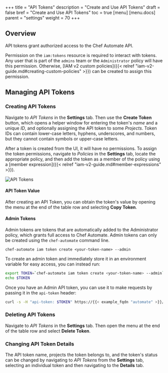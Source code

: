 +++
title = "API Tokens"
description = "Create and Use API Tokens"
draft = false
bref = "Create and Use API Tokens"
toc = true
[menu]
  [menu.docs]
    parent = "settings"
    weight = 70
+++

## Overview
API tokens grant authorized access to the Chef Automate API.

Permission on the `iam:tokens` resource is required to interact with tokens. Any user that is part of the `admins` team or the `Administrator` policy will have this permission. Otherwise, [IAM v2 custom policies]({{< relref "iam-v2-guide.md#creating-custom-policies" >}}) can be created to assign this permission.

## Managing API Tokens

### Creating API Tokens
Navigate to _API Tokens_ in the **Settings** tab. Then use the **Create Token** button, which opens a helper window for entering the token's _name_ and a unique _ID_, and optionally assigning the API token to some _Projects_. Token IDs can contain lower-case letters, hyphens, underscores, and numbers, but they cannot contain symbols or upper-case letters.

After a token is created from the UI, it will have no permissions. To assign the token permissions, navigate to _Policies_ in the **Settings** tab, locate the appropriate policy, and then add the token as a member of the policy using a [member expression]({{< relref "iam-v2-guide.md#member-expressions" >}}).

![API Tokens](/images/docs/admin-tab-API-tokens-list.png)

#### API Token Value
After creating an API Token, you can obtain the token's value by opening the menu at the end of the table row and selecting **Copy Token**.

#### Admin Tokens
Admin tokens are tokens that are automatically added to the Administrator policy, which grants full access to Chef Automate. Admin tokens can only be created using the `chef-automate` command line.

```
chef-automate iam token create <your-token-name> --admin
```

To create an admin token and immediately store it in an environment variable for
easy access, you can instead run:

```bash
export TOKEN=`chef-automate iam token create <your-token-name> --admin`
echo $TOKEN
```

Once you have an Admin API token, you can use it to make requests by passing it in the `api-token`
header:

```bash
curl -s -H "api-token: $TOKEN" https://{{< example_fqdn "automate" >}}/apis/iam/v2/policies -v
```

### Deleting API Tokens
Navigate to _API Tokens_ in the **Settings** tab. Then open the menu at the end of the table row and select **Delete Token**.

### Changing API Token Details
The API token name, projects the token belongs to, and the token's status can be changed by navigating to _API Tokens_ from the **Settings** tab, selecting an individual token and then navigating to the **Details** tab.
